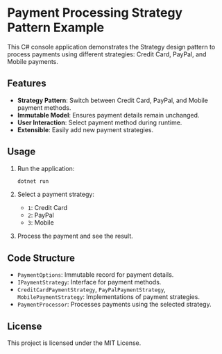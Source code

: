 # Payment Processing Strategy Pattern Example

This C# console application demonstrates the Strategy design pattern to process payments using different strategies: Credit Card, PayPal, and Mobile payments.

## Features

- **Strategy Pattern**: Switch between Credit Card, PayPal, and Mobile payment methods.
- **Immutable Model**: Ensures payment details remain unchanged.
- **User Interaction**: Select payment method during runtime.
- **Extensible**: Easily add new payment strategies.

## Usage

1. Run the application:
    ```bash
    dotnet run
    ```

2. Select a payment strategy:
    - `1`: Credit Card
    - `2`: PayPal
    - `3`: Mobile

3. Process the payment and see the result.

## Code Structure

- `PaymentOptions`: Immutable record for payment details.
- `IPaymentStrategy`: Interface for payment methods.
- `CreditCardPaymentStrategy`, `PayPalPaymentStrategy`, `MobilePaymentStrategy`: Implementations of payment strategies.
- `PaymentProcessor`: Processes payments using the selected strategy.

## License

This project is licensed under the MIT License.
